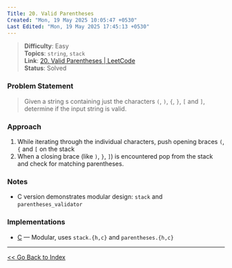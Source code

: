 ```yaml
---
Title: 20. Valid Parentheses
Created: "Mon, 19 May 2025 10:05:47 +0530"
Last Edited: "Mon, 19 May 2025 17:45:13 +0530"
---
```


> **Difficulty**: Easy  
> **Topics**: `string`, `stack`  
> **Link**: [20. Valid Parentheses | LeetCode](https://leetcode.com/problems/valid-parentheses)  
> **Status**: Solved

### Problem Statement

> Given a string s containing just the characters `(`, `)`, `{`, `}`, `[` and
> `]`, determine if the input string is valid.  

### Approach

1. While iterating through the individual characters, push opening braces `(`,
`{` and `[` on the stack
2. When a closing brace (like `)`, `}`, `]`) is encountered pop from the stack
and check for matching parentheses.

### Notes

- C version demonstrates modular design: `stack` and `parentheses_validator`

### Implementations

- [C](./c/) — Modular, uses `stack.{h,c}` and `parentheses.{h,c}`

---

[<< Go Back to Index](../../index.md)
